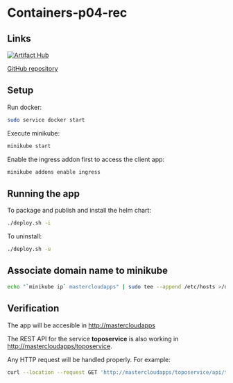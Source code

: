 # Containers-p04-rec

## Links

[![Artifact Hub](https://img.shields.io/endpoint?url=https://artifacthub.io/badge/repository/eoloplanner-mlorente-jagarrido)](https://artifacthub.io/packages/search?repo=eoloplanner-mlorente-jagarrido)

[GitHub repository](https://github.com/manulorente/mcloudapps-M3/tree/main/Containers-P04-rec)

## Setup

Run docker:

```bash
sudo service docker start
```

Execute minikube:

```bash
minikube start
```

Enable the ingress addon first to access the client app:

```bash
minikube addons enable ingress
```

## Running the app

To package and publish and install the helm chart:

```bash
./deploy.sh -i
```

To uninstall:

```bash
./deploy.sh -u
```

## Associate domain name to minikube

```bash
echo "`minikube ip` mastercloudapps" | sudo tee --append /etc/hosts >/dev/null
```

## Verification

The app will be accesible in [http://mastercloudapps](http://mastercloudapps)

The REST API for the service **toposervice** is also working in [http://mastercloudapps/toposervice](http://mastercloudapps/toposervice).

Any HTTP request will be handled properly. For example:

```bash
curl --location --request GET 'http://mastercloudapps/toposervice/api/topographicdetails/sevilla'
```

